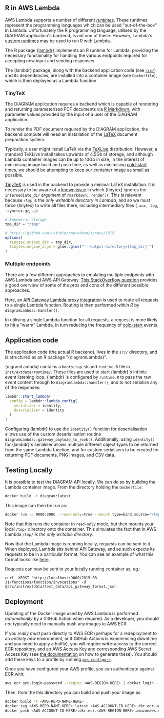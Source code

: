 ## R in AWS Lambda

AWS Lambda supports a number of different
[_runtimes_](https://docs.aws.amazon.com/lambda/latest/dg/lambda-runtimes.html). These runtimes
represent the programming languages which can be used "out-of-the-box" in Lambda. Unfortunately the
R programming language, utilised by the DiAGRAM application's backend, is _not_ one of these.
However, Lambda's 
[custom runtimes](https://docs.aws.amazon.com/lambda/latest/dg/runtimes-custom.html)
may be used to run R with Lambda.

The R package [{lambdr}](https://github.com/mdneuzerling/lambdr) implements an R runtime for Lambda;
providing the necessary functionality for handling the various endpoints required for accepting new
input and sending responses.

The {lambdr} package, along with the backend application code (see [`src/`](src/)) and its
dependencies, are installed into a container image (see `Dockerfile`), which is then deployed as a
Lambda function.

### TinyTeX

The DiAGRAM application requires a backend which is capable of rendering and returning parameterised
PDF documents via [R Markdown](https://rmarkdown.rstudio.com/), with parameter values provided by
the input of a user of the DiAGRAM application.

To render the PDF document required by the DiAGRAM application, the backend compute will need an
installation of the [LaTeX](https://www.latex-project.org/about/) document preparation system.

Typically, a user might install LaTeX via the [TeXLive](https://www.tug.org/texlive/) distribution.
However, a standard TeXLive install takes upwards of 4.5Gb of storage, and although Lambda container
images can be up to 10Gb in size, in the interest of minimising image build and push time, as well
as minimising
[cold-start](https://aws.amazon.com/blogs/compute/operating-lambda-performance-optimization-part-1/)
times, we should be attempting to keep our container image as small as possible.

[TinyTeX](https://yihui.org/tinytex/) is used in the backend to provide a minimal LaTeX
installation. It is necessary to be aware of a 
[known issue](https://github.com/rstudio/rmarkdown/issues/1975) in which {tinytex} ignores the
`intermediate_dir` argument of `rmarkdown::render()`. This is relevant because `/tmp` is the _only
writeable directory in Lambda_, and so we must force {tinytex} to write all files there, including
intermediary files (`.aux`, `.log`, `.synctex.gz`, ...):

```R
# Ephemeral storage
tmp_dir = "/tmp"

# https://github.com/rstudio/rmarkdown/issues/1615
options(
  tinytex.output_dir = tmp_dir,
  tinytex.engine_args = glue::glue("'--output-directory={tmp_dir}'")
)
```

### Multiple endpoints

There are a few different approaches to emulating multiple endpoints with AWS Lambda and AWS API
Gateway. 
[This StackOverflow question](https://stackoverflow.com/questions/41425511/aws-api-gateway-lambda-multiple-endpoint-functions-vs-single-endpoint)
provides a good overview of some of the pros and cons of the different possible approaches.

Here, an 
[API Gateway Lambda proxy integration](https://docs.aws.amazon.com/apigateway/latest/developerguide/set-up-lambda-proxy-integrations.html)
is used to route all requests to a single Lambda function. Routing is then performed _within R_ by
`diagramLambda::handler()`.

In utilising a single Lambda function for all requests, a request is more likely to hit a "warm"
Lambda, in turn reducing the frequency of
[cold-start](https://aws.amazon.com/blogs/compute/operating-lambda-performance-optimization-part-1/)
events.


## Application code

The application code (the actual R backend), lives in the `src/` directory, and is structured as an
R package "{diagramLambda}".

{digramLambda} contains a `bootstrap.sh` and `runtime.R` file in `inst/extdata/runtime/`. These
files are used to start {lambdr}'s infinite event listening loop. {lambdr} is configured by
`runtime.R` to pass the raw event content through to `diagramLambda::handler()`, and to not
serialise any of the responses:

```R
lambdr::start_lambda(
  config = lambdr::lambda_config(
    serialiser = identity,
    deserialiser = identity
  )
)
```

Configuring {lambdr} to use the `identity()` function for deserialisation allows use of the custom
deserialisation routine `diagramLambda::gateway_payload_to_rook()`. Additionally, using `identity()`
for {lambdr}'s serialiser allows multiple different object types to be returned from the same Lambda
function, and for custom serialisers to be created for returning PDF documents, PNG images, and CSV
data.

## Testing Locally

It is possible to test the DiAGRAM API locally. We can do so by building the Lambda container image.
From the directory holding the `Dockerfile`:

```sh
docker build -t diagram:latest .
```

This image can then be run as:

```sh
docker run -p 9000:8080 --read-only=true --mount type=bind,source="/tmp/",target=/tmp diagram:latest
```

Note that this runs the container in `read-only` mode, but then mounts your local `/tmp/` directory
onto the container. This simulates the fact that in AWS Lambda _`/tmp/` is the only writable
directory_.

Now that the Lambda image is running locally, requests can be sent to it. When deployed, Lambda sits
behind API Gateway, and as such expects its requests to be in a particular format. You can see an
example of what this format looks like [here](./src/inst/extdata/test_data/api_gateway_format.json).

Requests can now be sent to your locally running container as, eg.:

```
curl -XPOST "http://localhost:9000/2015-03-31/functions/function/invocations" -d @src/inst/extdata/test_data/api_gateway_format.json
```

## Deployment

Updating of the Docker image used by AWS Lambda is performed _automatically_ by a GitHub Action when
required. As a developer, you should _not_ typically need to manually push any images to AWS ECR.

If you _really must_ push directly to AWS ECR (perhaps for a redeployment to an _entirely new_
environment, or if GitHub Actions is experiencing downtime and you need to apply a hotfix), you will
require write-access to the correct ECR repository, and an AWS Access Key and corresponding AWS
Secret Access Key (see 
[the documentation](https://docs.aws.amazon.com/IAM/latest/UserGuide/id_credentials_access-keys.html#Using_CreateAccessKey)
on how to generate these). You should add these keys to a profile by running 
[`aws configure`](https://docs.aws.amazon.com/cli/latest/userguide/cli-configure-quickstart.html#cli-configure-quickstart-config).

Once you have configured your AWS profile, you can authenticate against ECR with:

```sh
aws ecr get-login-password --region <AWS-REGION-HERE> | docker login --username AWS --password-stdin <AWS-ACCOUNT-ID-HERE>.dkr.ecr.<AWS-REGION-HERE>.amazonaws.com
```

Then, from the this directory you can build and push your image as:

```sh
docker build -t <AWS-REPO-NAME-HERE> .
docker tag <AWS-REPO-NAME-HERE>:latest <AWS-ACCOUNT-ID-HERE>.dkr.ecr.<AWS-REGION-HERE>.amazonaws.com/<AWS-REPO-NAME-HERE>:latest
docker push <AWS-ACCOUNT-ID-HERE>.dkr.ecr.<AWS-REGION-HERE>.amazonaws.com/<AWS-REPO-NAME-HERE>:latest
```
